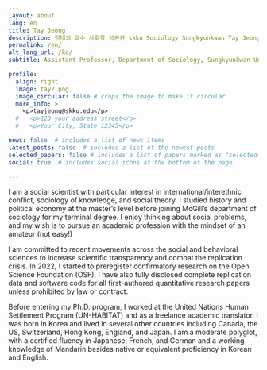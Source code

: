 ```yaml
---
layout: about
lang: en
title: Tay Jeong
description: 정태의 교수 사회학 성균관 skku Sociology Sungkyunkwan Tay Jeong
permalink: /en/
alt_lang_url: /ko/
subtitle: Assistant Professor, Department of Sociology, Sungkyunkwan University

profile:
  align: right
  image: tay2.png
  image_circular: false # crops the image to make it circular
  more_info: >
    <p>tayjeong@skku.edu</p>
  #   <p>123 your address street</p>
  #   <p>Your City, State 12345</p>

news: false  # includes a list of news items
latest_posts: false  # includes a list of the newest posts
selected_papers: false # includes a list of papers marked as "selected={true}"
social: true  # includes social icons at the bottom of the page

---
```

I am a social scientist with particular interest in international/interethnic conflict, sociology of knowledge, and social theory. I studied history and political economy at the master’s level before joining McGill’s department of sociology for my terminal degree. I enjoy thinking about social problems, and my wish is to pursue an academic profession with the mindset of an amateur (not easy!) 

I am committed to recent movements across the social and behavioral sciences to increase scientific transparency and combat the replication crisis. In 2022, I started to preregister confirmatory research on the Open Science Foundation (OSF). I have also fully disclosed complete replication data and software code for all first-authored quantitative research papers unless prohibited by law or contract.  

Before entering my Ph.D. program, I worked at the United Nations Human Settlement Program (UN-HABITAT) and as a freelance academic translator. I was born in Korea and lived in several other countries including Canada, the US, Switzerland, Hong Kong, England, and Japan. I am a moderate polyglot, with a certified fluency in Japanese, French, and German and a working knowledge of Mandarin besides native or equivalent proficiency in Korean and English.
